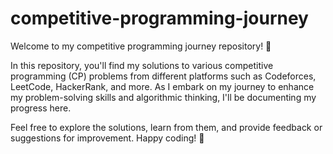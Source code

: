 # competitive-programming-journey
Welcome to my competitive programming journey repository! 🚀

In this repository, you'll find my solutions to various competitive programming (CP) problems from different platforms such as Codeforces, LeetCode, HackerRank, and more. As I embark on my journey to enhance my problem-solving skills and algorithmic thinking, I'll be documenting my progress here.

Feel free to explore the solutions, learn from them, and provide feedback or suggestions for improvement. Happy coding! 🌟
